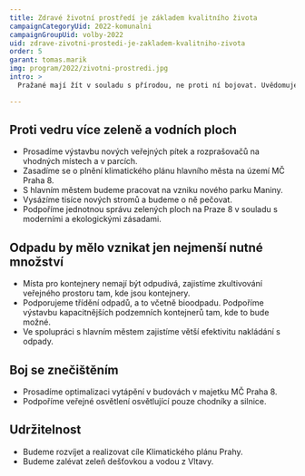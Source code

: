 ```yaml
---
title: Zdravé životní prostředí je základem kvalitního života
campaignCategoryUid: 2022-komunalni
campaignGroupUid: volby-2022
uid: zdrave-zivotni-prostedi-je-zakladem-kvalitniho-zivota
order: 5
garant: tomas.marik
img: program/2022/zivotni-prostredi.jpg
intro: >
  Pražané mají žít v souladu s přírodou, ne proti ní bojovat. Uvědomujeme si zásadní roli Prahy v adaptaci na klimatickou změnu. Zdravé životní prostředí je základem pro to, aby se Pražanům dobře žilo. Budeme bojovat proti přehřívání města, znečišťování ovzduší,  světelnému smogu a hluku, který člověka nenechá v klidu spát. Praha by se měla stát moderním zeleným městem a oázou Evropy, plnou parků a vodních ploch, příjemným a vlahým místem k životu i v létě.

---
```


## Proti vedru více zeleně a vodních ploch
- Prosadíme výstavbu nových veřejných pítek a rozprašovačů na vhodných místech a v parcích.
- Zasadíme se o plnění klimatického plánu hlavního města na území MČ Praha 8.
- S hlavním městem budeme pracovat na vzniku nového parku Maniny.
- Vysázíme tisíce nových stromů a budeme o ně pečovat.
- Podpoříme jednotnou správu zelených ploch na Praze 8 v souladu s moderními a ekologickými zásadami. 

## Odpadu by mělo vznikat jen nejmenší nutné množství
- Místa pro kontejnery nemají být odpudivá, zajistíme zkultivování veřejného prostoru tam, kde jsou kontejnery.
- Podporujeme třídění odpadů, a to včetně bioodpadu. Podpoříme výstavbu kapacitnějších podzemních kontejnerů tam, kde to bude možné.
- Ve spolupráci s hlavním městem zajistíme větší efektivitu nakládání s odpady. 

## Boj se znečištěním
- Prosadíme optimalizaci vytápění v budovách v majetku MČ Praha 8.
- Podpoříme veřejné osvětlení osvětlující pouze chodníky a silnice.

## Udržitelnost
- Budeme rozvíjet a realizovat cíle Klimatického plánu Prahy.
- Budeme zalévat zeleň dešťovkou a vodou z Vltavy.
